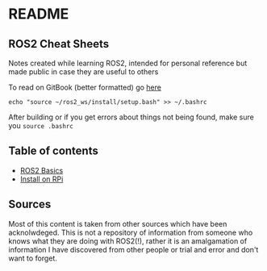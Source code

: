 # README

## ROS2 Cheat Sheets

Notes created while learning ROS2, intended for personal reference but made public in case they are useful to others

To read on GitBook \(better formatted\) go [here](https://app.gitbook.com/@n-fry/s/ros2-notes/)

```text
echo "source ~/ros2_ws/install/setup.bash" >> ~/.bashrc
```

After building or if you get errors about things not being found, make sure you `source .bashrc`

## Table of contents

* [ROS2 Basics](ros2-basics.md)
* [Install on RPi](install-on-rpi.md)

## Sources

Most of this content is taken from other sources which have been acknolwdeged. This is not a repository of information from someone who knows what they are doing with ROS2\(!\), rather it is an amalgamation of information I have discovered from other people or trial and error and don't want to forget.

